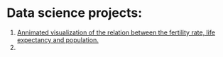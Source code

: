 # Data science projects:

1. [Annimated visualization of the relation between the fertility rate, life expectancy and population.](https://github.com/MariaDragoumi/Spiced_projects/tree/master/01_Data_visualization)
2. 
